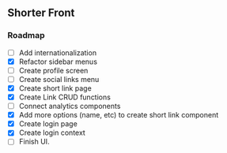 ## Shorter Front

### Roadmap

- [ ] Add internationalization
- [x] Refactor sidebar menus
- [ ] Create profile screen
- [ ] Create social links menu
- [x] Create short link page
- [x] Create Link CRUD functions
- [ ] Connect analytics components
- [x] Add more options (name, etc) to create short link component
- [x] Create login page
- [x] Create login context
- [ ] Finish UI.
